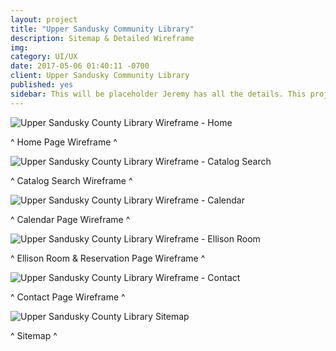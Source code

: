 ```yaml
---
layout: project
title: "Upper Sandusky Community Library"
description: Sitemap & Detailed Wireframe
img: 
category: UI/UX
date: 2017-05-06 01:40:11 -0700
client: Upper Sandusky Community Library
published: yes
sidebar: This will be placeholder Jeremy has all the details. This project was part of a website redesign for AES. To create the outline we gathered data using Analytics, industry-standard tools & techniques to determine competitors search ranking scores and advertising priorities. We were also able to determine primary user groups. We then analyized that data and provided an outline for the content and user flow of the website. The final report is below.
---
```


![Upper Sandusky County Library Wireframe - Home](/img/USCL/0.jpg)
<div class="caption">^ Home Page Wireframe ^</div>

![Upper Sandusky County Library Wireframe - Catalog Search](/img/USCL/catalog_search.jpg)
<div class="caption">^ Catalog Search Wireframe ^</div>

![Upper Sandusky County Library Wireframe - Calendar](/img/USCL/calendar.jpg)
<div class="caption">^ Calendar Page Wireframe ^</div>

![Upper Sandusky County Library Wireframe - Ellison Room](/img/USCL/ellison.jpg)
<div class="caption">^ Ellison Room & Reservation Page Wireframe ^</div>

![Upper Sandusky County Library Wireframe - Contact](/img/USCL/contact.jpg)
<div class="caption">^ Contact Page Wireframe ^</div>

![Upper Sandusky County Library Sitemap](/img/USCL/site_map.jpg)
<div class="caption">^ Sitemap ^</div>
